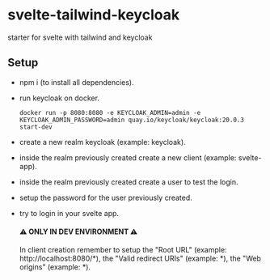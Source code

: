 # svelte-tailwind-keycloak
starter for svelte with tailwind and keycloak

## Setup
- npm i (to install all dependencies).
- run keycloak on docker.
  ```
  docker run -p 8080:8080 -e KEYCLOAK_ADMIN=admin -e KEYCLOAK_ADMIN_PASSWORD=admin quay.io/keycloak/keycloak:20.0.3 start-dev
  ```
- create a new realm keycloak (example: keycloak).
- inside the realm previously created create a new client (example: svelte-app).
- inside the realm previously created create a user to test the login.
- setup the password for the user previously created.
- try to login in your svelte app.

  #### ⚠️ ONLY IN DEV ENVIRONMENT ⚠️

  In client creation remember to setup the "Root URL" (example: http://localhost:8080/*), the "Valid redirect URIs" (example: *), the "Web origins" (example: *).
